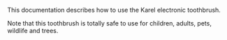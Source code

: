 This documentation describes how to use the Karel electronic toothbrush.

Note that this toothbrush is totally safe to use for children, adults, pets, wildlife and trees.
